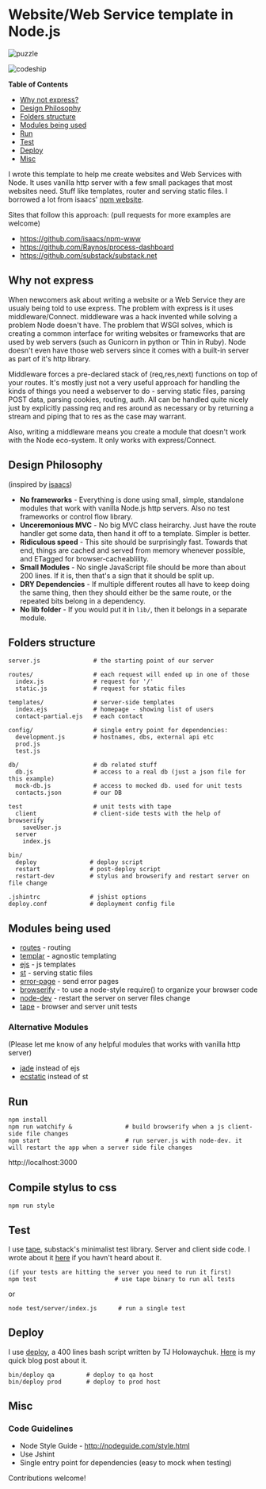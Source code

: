 # Website/Web Service template in Node.js

![puzzle](http://i.imgur.com/8orBBZu.png)

![codeship](https://www.codeship.io/projects/87c9c610-a174-0131-48e7-2eb91d28af94/status)

**Table of Contents**

* [Why not express?](#why-not-express)
* [Design Philosophy](#design-philosophy)
* [Folders structure](#folders-structure)
* [Modules being used](#modules-being-used)
* [Run](#run)
* [Test](#test)
* [Deploy](#deploy)
* [Misc](#misc)

I wrote this template to help me create websites and Web Services with Node. It uses vanilla http server with a few small packages that most websites need. Stuff like templates, router and serving static files. I borrowed a lot from isaacs' [npm website](https://github.com/isaacs/npm-www).

Sites that follow this approach: (pull requests for more examples are welcome)

* https://github.com/isaacs/npm-www
* https://github.com/Raynos/process-dashboard
* https://github.com/substack/substack.net

## Why not express

When newcomers ask about writing a website or a Web Service they are usualy being told to use express. The problem with express is it uses  middleware/Connect. middleware was a hack invented while solving a problem Node doesn't have. The problem that WSGI solves, which is creating a common interface for writing websites or frameworks that are used by web servers (such as Gunicorn in python or Thin in Ruby). Node doesn't even have those web servers since it comes with a built-in server as part of it's http library.  

Middleware forces a pre-declared stack of (req,res,next) functions on top of your routes. It's mostly just not a very useful approach for handling the kinds of things you need a webserver to do - serving static files, parsing POST data, parsing cookies, routing, auth. All can be handled quite nicely just by explicitly passing req and res around as necessary or by returning a stream and piping that to res as the case may warrant.  

Also, writing a middleware means you create a module that doesn't work with the Node eco-system. It only works with express/Connect.

## Design Philosophy

(inspired by [isaacs](https://github.com/isaacs/npm-www))

* **No frameworks** - Everything is done using small, simple, standalone modules that work with vanilla Node.js http servers. Also no test frameworks or control flow library.
* **Unceremonious MVC** - No big MVC class heirarchy. Just have the route handler get some data, then hand it off to a template.  Simpler is better.
* **Ridiculous speed** - This site should be surprisingly fast.  Towards that end, things are cached and served from memory whenever possible, and ETagged for browser-cacheablility.
* **Small Modules** - No single JavaScript file should be more than about 200 lines.  If it is, then that's a sign that it should be split up.  
* **DRY Dependencies** - If multiple different routes all have to keep doing the same thing, then they should either be the same route, or the repeated bits belong in a dependency.
* **No lib folder** - If you would put it in `lib/`, then it belongs in a separate module.

## Folders structure

```
server.js               # the starting point of our server

routes/                 # each request will ended up in one of those
  index.js              # request for '/'
  static.js             # request for static files

templates/              # server-side templates
  index.ejs             # homepage - showing list of users
  contact-partial.ejs   # each contact

config/                 # single entry point for dependencies:
  development.js        # hostnames, dbs, external api etc
  prod.js
  test.js

db/                     # db related stuff
  db.js                 # access to a real db (just a json file for this example)
  mock-db.js            # access to mocked db. used for unit tests
  contacts.json         # our DB

test                    # unit tests with tape
  client                # client-side tests with the help of browserify
    saveUser.js
  server
    index.js

bin/
  deploy               # deploy script
  restart              # post-deploy script
  restart-dev          # stylus and browserify and restart server on file change

.jshintrc              # jshist options
deploy.conf            # deployment config file
```

## Modules being used

* [routes](https://github.com/aaronblohowiak/routes.js) - routing
* [templar](https://github.com/isaacs/templar) - agnostic templating
* [ejs](https://github.com/visionmedia/ejs) - js templates
* [st](https://github.com/isaacs/st) - serving static files
* [error-page](https://github.com/isaacs/error-page) - send error pages
* [browserify](https://github.com/substack/node-browserify) - to use a node-style require() to organize your browser code
* [node-dev](https://github.com/fgnass/node-dev) - restart the server on server files change
* [tape](https://github.com/substack/tape) - browser and server unit tests

### Alternative Modules

(Please let me know of any helpful modules that works with vanilla http server)

* [jade](https://github.com/visionmedia/jade) instead of ejs
* [ecstatic](https://github.com/jesusabdullah/node-ecstatic) instead of st

## Run

```
npm install
npm run watchify &               # build browserify when a js client-side file changes
npm start                        # run server.js with node-dev. it will restart the app when a server side file changes
```
http://localhost:3000

## Compile stylus to css

`npm run style`

## Test

I use [tape](https://github.com/substack/tape), substack's minimalist test library. Server and client side code.  I wrote about it [here](https://github.com/oren/oren.github.com/blob/master/posts/tape/tape.md) if you havn't heard about it.

    (if your tests are hitting the server you need to run it first)
    npm test                      # use tape binary to run all tests

or

    node test/server/index.js      # run a single test

## Deploy

I use [deploy](https://github.com/visionmedia/deploy), a 400 lines bash script written by TJ Holowaychuk. [Here](https://github.com/oren/oren.github.com/blob/master/posts/deploy.md) is my quick blog post about it.

    bin/deploy qa         # deploy to qa host
    bin/deploy prod       # deploy to prod host

## Misc

### Code Guidelines

* Node Style Guide - http://nodeguide.com/style.html
* Use Jshint
* Single entry point for dependencies (easy to mock when testing)

Contributions welcome!

